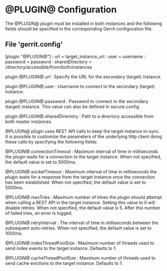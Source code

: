 @PLUGIN@ Configuration
=========================

The @PLUGIN@ plugin must be installed in both instances and the following fields
should be specified in the corresponding Gerrit configuration file:

File 'gerrit.config'
--------------------

[plugin "@PLUGIN@"]
:  url = target_instance_url
:  user = username
:  password = password
:  sharedDirectory = /directory/accessible/from/both/instances

plugin.@PLUGIN@.url
:   Specify the URL for the secondary (target) instance.

plugin.@PLUGIN@.user
:   Username to connect to the secondary (target) instance.

plugin.@PLUGIN@.password
:   Password to connect to the secondary (target) instance. This value can
     also be defined in secure.config.

plugin.@PLUGIN@.sharedDirectory
:   Path to a directory accessible from both master instances.

@PLUGIN@ plugin uses REST API calls to keep the target instance in-sync. It
is possible to customize the parameters of the underlying http client doing these
calls by specifying the following fields:

@PLUGIN@.connectionTimeout
:   Maximum interval of time in milliseconds the plugin waits for a connection
    to the target instance. When not specified, the default value is set to 5000ms.

@PLUGIN@.socketTimeout
:   Maximum interval of time in milliseconds the plugin waits for a response from the
    target instance once the connection has been established. When not specified,
    the default value is set to 5000ms.

@PLUGIN@.maxTries
:   Maximum number of times the plugin should attempt when calling a REST API in
    the target instance. Setting this value to 0 will disable retries. When not
    specified, the default value is 5. After this number of failed tries, an
    error is logged.

@PLUGIN@.retryInterval
:   The interval of time in milliseconds between the subsequent auto-retries.
    When not specified, the default value is set to 1000ms.

@PLUGIN@.indexThreadPoolSize
:   Maximum number of threads used to send index events to the target instance.
    Defaults to 1.

@PLUGIN@.cacheThreadPoolSize
:   Maximum number of threads used to send cache evictions to the target instance.
    Defaults to 1.